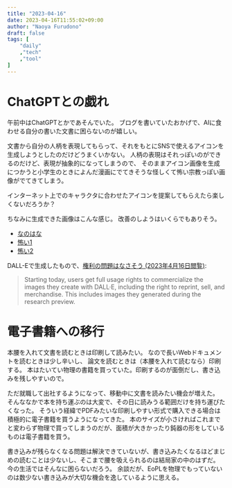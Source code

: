 ```yaml
---
title: "2023-04-16"
date: 2023-04-16T11:55:02+09:00
author: "Naoya Furudono"
draft: false
tags: [
    "daily"
    ,"tech"
    ,"tool"
]
---
```


# ChatGPTとの戯れ

午前中はChatGPTとかであそんでいた。
ブログを書いていたおかげで、AIに食わせる自分の書いた文書に困らないのが嬉しい。

文書から自分の人柄を表現してもらって、それをもとにSNSで使えるアイコンを生成しようとしたのだけどうまくいかない。
人柄の表現はそれっぽいのができるのだけど、表現が抽象的になってしまうので、
そのままアイコン画像を生成につかうと小学生のときによんだ漫画にでてきそうな怪しくて怖い宗教っぽい画像がでてきてしまう。

インターネット上でのキャラクタに合わせたアイコンを提案してもらえたら楽しくないだろうか？

ちなみに生成できた画像はこんな感じ。
改善のしようはいくらでもありそう。

- [なのはな](https://oaidalleapiprodscus.blob.core.windows.net/private/org-xQP57b3U1YCgKl3FkhN2XI41/user-mXCl5fkO3Gm1oJYHtAnd1z1w/img-am8DtfXkLwkb82PJLtboEYz4.png?st=2023-04-16T01%3A57%3A47Z&se=2023-04-16T03%3A57%3A47Z&sp=r&sv=2021-08-06&sr=b&rscd=inline&rsct=image/png&skoid=6aaadede-4fb3-4698-a8f6-684d7786b067&sktid=a48cca56-e6da-484e-a814-9c849652bcb3&skt=2023-04-16T00%3A43%3A02Z&ske=2023-04-17T00%3A43%3A02Z&sks=b&skv=2021-08-06&sig=k1Euf2aYTGl6%2BZbspqrNm19QbjWJOyBDPs7oIIktD/M%3D)
- [怖い1](https://oaidalleapiprodscus.blob.core.windows.net/private/org-xQP57b3U1YCgKl3FkhN2XI41/user-mXCl5fkO3Gm1oJYHtAnd1z1w/img-mkZrhNkERo7FVfLk1ZUywR4l.png?st=2023-04-16T01%3A57%3A47Z&se=2023-04-16T03%3A57%3A47Z&sp=r&sv=2021-08-06&sr=b&rscd=inline&rsct=image/png&skoid=6aaadede-4fb3-4698-a8f6-684d7786b067&sktid=a48cca56-e6da-484e-a814-9c849652bcb3&skt=2023-04-16T00%3A43%3A02Z&ske=2023-04-17T00%3A43%3A02Z&sks=b&skv=2021-08-06&sig=59/1pmbAT2IXIngoC8YCR6zVilcukdaR6HX1sk/7FMU%3D)
- [怖い2](https://oaidalleapiprodscus.blob.core.windows.net/private/org-xQP57b3U1YCgKl3FkhN2XI41/user-mXCl5fkO3Gm1oJYHtAnd1z1w/img-7RPKZb7ryg1362RTOtBoVHne.png?st=2023-04-16T01%3A57%3A47Z&se=2023-04-16T03%3A57%3A47Z&sp=r&sv=2021-08-06&sr=b&rscd=inline&rsct=image/png&skoid=6aaadede-4fb3-4698-a8f6-684d7786b067&sktid=a48cca56-e6da-484e-a814-9c849652bcb3&skt=2023-04-16T00%3A43%3A02Z&ske=2023-04-17T00%3A43%3A02Z&sks=b&skv=2021-08-06&sig=vDR0HyEykfekM245SzlfslloOf1yypcGYsr2tEO/R3c%3D)

DALL-Eで生成したもので、[権利の問題はなさそう (2023年4月16日閲覧)](https://openai.com/blog/dall-e-now-available-in-beta):

> Starting today, users get full usage rights to commercialize the images they create with DALL·E, including the right to reprint, sell, and merchandise. This includes images they generated during the research preview.

# 電子書籍への移行

本腰を入れて文書を読むときは印刷して読みたい。
なので長いWebドキュメントを読むときは少し辛いし、
論文を読むときは（本腰を入れて読むなら）印刷する。
本はたいてい物理の書籍を買っていた。印刷するのが面倒だし、書き込みを残しやすいので。

ただ就職して出社するようになって、移動中に文書を読みたい機会が増えた。
そんななかで本を持ち運ぶのは大変で、その日に読みうる範囲だけを持ち運びたくなった。
そういう経緯でPDFみたいな印刷しやすい形式で購入できる場合は積極的に電子書籍を買うようになってきた。
本のサイズが小さければこれまでと変わらず物理で買ってしまうのだが、面積が大きかったり鈍器の形をしているものは電子書籍を買う。

書き込みが残らなくなる問題は解決できていないが、書き込みたくなるほどまじめの読むことは少ないし、そこまで腰を吸えられるのは結局家の中のはずだ。
今の生活ではそんなに困らないだろう。
余談だが、EoPLを物理でもっていないのは数少ない書き込みが大切な機会を逸しているように思える。

